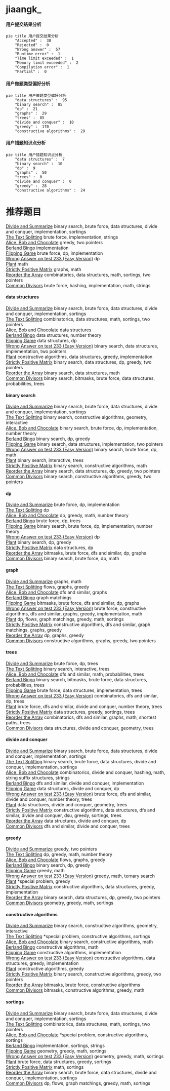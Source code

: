# jiaangk_
<!-- tabs:start -->
#### **用户提交结果分析**

```mermaid
pie title 用户提交结果分析
    "Accepted" :  38
    "Rejected" :  0
    "Wrong answer" :  57
    "Runtime error" :  1
    "Time limit exceeded" :  1
    "Memory limit exceeded" :  2
    "Compilation error" :  1
    "Partial" :  0
```
#### **用户做题类型偏好分析**

```mermaid
pie title 用户做题类型偏好分析
    "data structures" :  95
    "binary search" :  85
    "dp" :  21
    "graphs" :  29
    "trees" :  85
    "divide and conquer" :  10
    "greedy" :  170
    "constructive algorithms" :  29
```
#### **用户错题知识点分析**

```mermaid
pie title 用户错题知识点分析
    "data structures" :  7
    "binary search" :  10
    "dp" :  9
    "graphs" :  50
    "trees" :  0
    "divide and conquer" :  0
    "greedy" :  28
    "constructive algorithms" :  24
```
<!-- tabs:end -->
# 推荐题目
[Divide and Summarize](http://codeforces.com/problemset/problem/1461/D)		binary search,
                        brute force,
                        data structures,
                        divide and conquer,
                        implementation,
                        sortings		  
[The Text Splitting](http://codeforces.com/problemset/problem/612/A)		brute force,
                        implementation,
                        strings		  
[Alice, Bob and Chocolate](http://codeforces.com/problemset/problem/6/C)		greedy,
                        two pointers		  
[Berland Bingo](http://codeforces.com/problemset/problem/370/B)		implementation		  
[Flipping Game](http://codeforces.com/problemset/problem/327/A)		brute force,
                        dp,
                        implementation		  
[Wrong Answer on test 233 (Easy Version)](https://codeforces.com/contest/1262/problem/F1)		dp		  
[Plant](https://codeforces.com/contest/186/problem/C)		math		  
[Strictly Positive Matrix](https://codeforces.com/contest/403/problem/C)		graphs,
                        math		  
[Reorder the Array](https://codeforces.com/contest/1008/problem/C)		combinatorics,
                        data structures,
                        math,
                        sortings,
                        two pointers		  
[Common Divisors](http://codeforces.com/problemset/problem/182/D)		brute force,
                        hashing,
                        implementation,
                        math,
                        strings		  
<!-- tabs:start -->
#### **data structures**
[Divide and Summarize](http://codeforces.com/problemset/problem/1461/D)		binary search,
                        brute force,
                        data structures,
                        divide and conquer,
                        implementation,
                        sortings		  
[The Text Splitting](https://codeforces.com/contest/1008/problem/C)		combinatorics,
                        data structures,
                        math,
                        sortings,
                        two pointers		  
[Alice, Bob and Chocolate](http://codeforces.com/problemset/problem/377/D)		data structures		  
[Berland Bingo](http://codeforces.com/problemset/problem/870/F)		data structures,
                        number theory		  
[Flipping Game](http://codeforces.com/problemset/problem/568/E)		data structures,
                        dp		  
[Wrong Answer on test 233 (Easy Version)](http://codeforces.com/problemset/problem/1416/A)		binary search,
                        data structures,
                        implementation,
                        two pointers		  
[Plant](http://codeforces.com/problemset/problem/1393/B)		constructive algorithms,
                        data structures,
                        greedy,
                        implementation		  
[Strictly Positive Matrix](http://codeforces.com/problemset/problem/1492/C)		binary search,
                        data structures,
                        dp,
                        greedy,
                        two pointers		  
[Reorder the Array](http://codeforces.com/problemset/problem/1490/G)		binary search,
                        data structures,
                        math		  
[Common Divisors](http://codeforces.com/problemset/problem/1479/D)		binary search,
                        bitmasks,
                        brute force,
                        data structures,
                        probabilities,
                        trees		  
#### **binary search**
[Divide and Summarize](http://codeforces.com/problemset/problem/1461/D)		binary search,
                        brute force,
                        data structures,
                        divide and conquer,
                        implementation,
                        sortings		  
[The Text Splitting](https://codeforces.com/contest/1064/problem/E)		binary search,
                        constructive algorithms,
                        geometry,
                        interactive		  
[Alice, Bob and Chocolate](http://codeforces.com/problemset/problem/919/B)		binary search,
                        brute force,
                        dp,
                        implementation,
                        number theory		  
[Berland Bingo](http://codeforces.com/problemset/problem/853/D)		binary search,
                        dp,
                        greedy		  
[Flipping Game](http://codeforces.com/problemset/problem/1416/A)		binary search,
                        data structures,
                        implementation,
                        two pointers		  
[Wrong Answer on test 233 (Easy Version)](http://codeforces.com/problemset/problem/817/C)		binary search,
                        brute force,
                        dp,
                        math		  
[Plant](http://codeforces.com/problemset/problem/1129/E)		binary search,
                        interactive,
                        trees		  
[Strictly Positive Matrix](http://codeforces.com/problemset/problem/468/C)		binary search,
                        constructive algorithms,
                        math		  
[Reorder the Array](http://codeforces.com/problemset/problem/1492/C)		binary search,
                        data structures,
                        dp,
                        greedy,
                        two pointers		  
[Common Divisors](http://codeforces.com/problemset/problem/1463/D)		binary search,
                        constructive algorithms,
                        greedy,
                        two pointers		  
#### **dp**
[Divide and Summarize](http://codeforces.com/problemset/problem/327/A)		brute force,
                        dp,
                        implementation		  
[The Text Splitting](https://codeforces.com/contest/1262/problem/F1)		dp		  
[Alice, Bob and Chocolate](https://codeforces.com/contest/872/problem/C)		dp,
                        greedy,
                        math,
                        number theory		  
[Berland Bingo](https://codeforces.com/contest/816/problem/E)		brute force,
                        dp,
                        trees		  
[Flipping Game](http://codeforces.com/problemset/problem/919/B)		binary search,
                        brute force,
                        dp,
                        implementation,
                        number theory		  
[Wrong Answer on test 233 (Easy Version)](http://codeforces.com/problemset/problem/1093/F)		dp		  
[Plant](http://codeforces.com/problemset/problem/853/D)		binary search,
                        dp,
                        greedy		  
[Strictly Positive Matrix](http://codeforces.com/problemset/problem/568/E)		data structures,
                        dp		  
[Reorder the Array](http://codeforces.com/problemset/problem/1038/E)		bitmasks,
                        brute force,
                        dfs and similar,
                        dp,
                        graphs		  
[Common Divisors](http://codeforces.com/problemset/problem/817/C)		binary search,
                        brute force,
                        dp,
                        math		  
#### **graph**
[Divide and Summarize](https://codeforces.com/contest/403/problem/C)		graphs,
                        math		  
[The Text Splitting](http://codeforces.com/problemset/problem/884/F)		flows,
                        graphs,
                        greedy		  
[Alice, Bob and Chocolate](https://codeforces.com/contest/745/problem/C)		dfs and similar,
                        graphs		  
[Berland Bingo](http://codeforces.com/problemset/problem/387/D)		graph matchings		  
[Flipping Game](http://codeforces.com/problemset/problem/1038/E)		bitmasks,
                        brute force,
                        dfs and similar,
                        dp,
                        graphs		  
[Wrong Answer on test 233 (Easy Version)](http://codeforces.com/problemset/problem/1487/C)		brute force,
                        constructive algorithms,
                        dfs and similar,
                        graphs,
                        greedy,
                        implementation,
                        math		  
[Plant](http://codeforces.com/problemset/problem/1437/C)		dp,
                        flows,
                        graph matchings,
                        greedy,
                        math,
                        sortings		  
[Strictly Positive Matrix](http://codeforces.com/problemset/problem/1470/D)		constructive algorithms,
                        dfs and similar,
                        graph matchings,
                        graphs,
                        greedy		  
[Reorder the Array](http://codeforces.com/problemset/problem/1476/C)		dp,
                        graphs,
                        greedy		  
[Common Divisors](http://codeforces.com/problemset/problem/1304/D)		constructive algorithms,
                        graphs,
                        greedy,
                        two pointers		  
#### **trees**
[Divide and Summarize](https://codeforces.com/contest/816/problem/E)		brute force,
                        dp,
                        trees		  
[The Text Splitting](http://codeforces.com/problemset/problem/1129/E)		binary search,
                        interactive,
                        trees		  
[Alice, Bob and Chocolate](http://codeforces.com/problemset/problem/696/B)		dfs and similar,
                        math,
                        probabilities,
                        trees		  
[Berland Bingo](http://codeforces.com/problemset/problem/1479/D)		binary search,
                        bitmasks,
                        brute force,
                        data structures,
                        probabilities,
                        trees		  
[Flipping Game](http://codeforces.com/problemset/problem/1511/C)		brute force,
                        data structures,
                        implementation,
                        trees		  
[Wrong Answer on test 233 (Easy Version)](http://codeforces.com/problemset/problem/1499/F)		combinatorics,
                        dfs and similar,
                        dp,
                        trees		  
[Plant](http://codeforces.com/problemset/problem/1491/E)		brute force,
                        dfs and similar,
                        divide and conquer,
                        number theory,
                        trees		  
[Strictly Positive Matrix](http://codeforces.com/problemset/problem/1466/D)		data structures,
                        greedy,
                        sortings,
                        trees		  
[Reorder the Array](http://codeforces.com/problemset/problem/1495/D)		combinatorics,
                        dfs and similar,
                        graphs,
                        math,
                        shortest paths,
                        trees		  
[Common Divisors](http://codeforces.com/problemset/problem/1303/G)		data structures,
                        divide and conquer,
                        geometry,
                        trees		  
#### **divide and conquer**
[Divide and Summarize](http://codeforces.com/problemset/problem/1461/D)		binary search,
                        brute force,
                        data structures,
                        divide and conquer,
                        implementation,
                        sortings		  
[The Text Splitting](http://codeforces.com/problemset/problem/1461/D)		binary search,
                        brute force,
                        data structures,
                        divide and conquer,
                        implementation,
                        sortings		  
[Alice, Bob and Chocolate](http://codeforces.com/problemset/problem/1466/G)		combinatorics,
                        divide and conquer,
                        hashing,
                        math,
                        string suffix structures,
                        strings		  
[Berland Bingo](http://codeforces.com/problemset/problem/1490/D)		dfs and similar,
                        divide and conquer,
                        implementation		  
[Flipping Game](https://codeforces.com/contest/1483/problem/C)		data structures,
                        divide and conquer,
                        dp		  
[Wrong Answer on test 233 (Easy Version)](http://codeforces.com/problemset/problem/1491/E)		brute force,
                        dfs and similar,
                        divide and conquer,
                        number theory,
                        trees		  
[Plant](http://codeforces.com/problemset/problem/1303/G)		data structures,
                        divide and conquer,
                        geometry,
                        trees		  
[Strictly Positive Matrix](http://codeforces.com/problemset/problem/1494/D)		constructive algorithms,
                        data structures,
                        dfs and similar,
                        divide and conquer,
                        dsu,
                        greedy,
                        sortings,
                        trees		  
[Reorder the Array](http://codeforces.com/problemset/problem/1482/E)		data structures,
                        divide and conquer,
                        dp		  
[Common Divisors](http://codeforces.com/problemset/problem/566/C)		dfs and similar,
                        divide and conquer,
                        trees		  
#### **greedy**
[Divide and Summarize](http://codeforces.com/problemset/problem/6/C)		greedy,
                        two pointers		  
[The Text Splitting](https://codeforces.com/contest/872/problem/C)		dp,
                        greedy,
                        math,
                        number theory		  
[Alice, Bob and Chocolate](http://codeforces.com/problemset/problem/884/F)		flows,
                        graphs,
                        greedy		  
[Berland Bingo](http://codeforces.com/problemset/problem/853/D)		binary search,
                        dp,
                        greedy		  
[Flipping Game](http://codeforces.com/problemset/problem/62/A)		greedy,
                        math		  
[Wrong Answer on test 233 (Easy Version)](https://codeforces.com/contest/1434/problem/C)		greedy,
                        math,
                        ternary search		  
[Plant](http://codeforces.com/problemset/problem/1488/B)		*special problem,
                        greedy		  
[Strictly Positive Matrix](http://codeforces.com/problemset/problem/1393/B)		constructive algorithms,
                        data structures,
                        greedy,
                        implementation		  
[Reorder the Array](http://codeforces.com/problemset/problem/1492/C)		binary search,
                        data structures,
                        dp,
                        greedy,
                        two pointers		  
[Common Divisors](https://codeforces.com/contest/1496/problem/C)		geometry,
                        greedy,
                        math,
                        sortings		  
#### **constructive algorithms**
[Divide and Summarize](https://codeforces.com/contest/1064/problem/E)		binary search,
                        constructive algorithms,
                        geometry,
                        interactive		  
[The Text Splitting](https://codeforces.com/contest/795/problem/D)		*special problem,
                        constructive algorithms,
                        sortings		  
[Alice, Bob and Chocolate](http://codeforces.com/problemset/problem/468/C)		binary search,
                        constructive algorithms,
                        math		  
[Berland Bingo](http://codeforces.com/problemset/problem/854/B)		constructive algorithms,
                        math		  
[Flipping Game](http://codeforces.com/problemset/problem/1118/C)		constructive algorithms,
                        implementation		  
[Wrong Answer on test 233 (Easy Version)](http://codeforces.com/problemset/problem/1393/B)		constructive algorithms,
                        data structures,
                        greedy,
                        implementation		  
[Plant](http://codeforces.com/problemset/problem/1493/A)		constructive algorithms,
                        greedy		  
[Strictly Positive Matrix](http://codeforces.com/problemset/problem/1463/D)		binary search,
                        constructive algorithms,
                        greedy,
                        two pointers		  
[Reorder the Array](https://codeforces.com/contest/1456/problem/B)		bitmasks,
                        brute force,
                        constructive algorithms		  
[Common Divisors](http://codeforces.com/problemset/problem/1492/D)		bitmasks,
                        constructive algorithms,
                        greedy,
                        math		  
#### **sortings**
[Divide and Summarize](http://codeforces.com/problemset/problem/1461/D)		binary search,
                        brute force,
                        data structures,
                        divide and conquer,
                        implementation,
                        sortings		  
[The Text Splitting](https://codeforces.com/contest/1008/problem/C)		combinatorics,
                        data structures,
                        math,
                        sortings,
                        two pointers		  
[Alice, Bob and Chocolate](https://codeforces.com/contest/795/problem/D)		*special problem,
                        constructive algorithms,
                        sortings		  
[Berland Bingo](http://codeforces.com/problemset/problem/141/A)		implementation,
                        sortings,
                        strings		  
[Flipping Game](https://codeforces.com/contest/1496/problem/C)		geometry,
                        greedy,
                        math,
                        sortings		  
[Wrong Answer on test 233 (Easy Version)](http://codeforces.com/problemset/problem/1495/A)		geometry,
                        greedy,
                        math,
                        sortings		  
[Plant](http://codeforces.com/problemset/problem/1497/A)		brute force,
                        data structures,
                        greedy,
                        sortings		  
[Strictly Positive Matrix](http://codeforces.com/problemset/problem/1427/A)		math,
                        sortings		  
[Reorder the Array](http://codeforces.com/problemset/problem/1461/D)		binary search,
                        brute force,
                        data structures,
                        divide and conquer,
                        implementation,
                        sortings		  
[Common Divisors](http://codeforces.com/problemset/problem/1437/C)		dp,
                        flows,
                        graph matchings,
                        greedy,
                        math,
                        sortings		  
<!-- tabs:end -->
